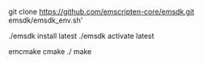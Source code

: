 git clone https://github.com/emscripten-core/emsdk.git
emsdk/emsdk_env.sh'

./emsdk install latest
./emsdk activate latest

emcmake cmake ./
make
